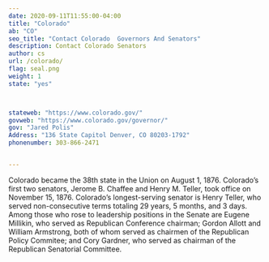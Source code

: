 ```yaml
---
date: 2020-09-11T11:55:00-04:00
title: "Colorado"
ab: "CO"
seo_title: "Contact Colorado  Governors And Senators"
description: Contact Colorado Senators
author: cs
url: /colorado/
flag: seal.png
weight: 1
state: "yes"



stateweb: "https://www.colorado.gov/"
govweb: "https://www.colorado.gov/governor/"
gov: "Jared Polis"
Address: "136 State Capitol Denver, CO 80203-1792"
phonenumber: 303-866-2471


---
```


Colorado became the 38th state in the Union on August 1, 1876. Colorado’s first two senators, Jerome B. Chaffee and Henry M. Teller, took office on November 15, 1876. Colorado’s longest-serving senator is Henry Teller, who served non-consecutive terms totaling 29 years, 5 months, and 3 days. Among those who rose to leadership positions in the Senate are Eugene Millikin, who served as Republican Conference chairman; Gordon Allott and William Armstrong, both of whom served as chairmen of the Republican Policy Commitee; and Cory Gardner, who served as chairman of the Republican Senatorial Committee.